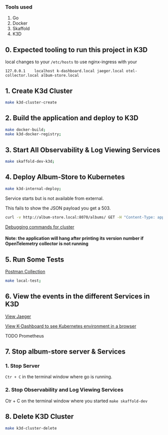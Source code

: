 ### Tools used

1. Go
2. Docker
3. Skaffold
4. K3D

## 0. Expected tooling to run this project in K3D

local changes to your `/etc/hosts` to use nginx-ingress with your  

```127.0.0.1	localhost k-dashboard.local jaeger.local otel-collector.local album-store.local```

## 1. Create K3d Cluster

```bash
make k3d-cluster-create
```

## 2. Build the application and deploy to K3D

```bash
make docker-build;
make k3d-docker-registry;
```

## 3. Start All Observability & Log Viewing Services
 
```bash
make skaffold-dev-k3d;
```

## 4. Deploy Album-Store to Kubernetes 
```bash
make k3d-internal-deploy;
```

Service starts but is not available from external.

This fails to show the JSON payload you get a 503.

```bash
curl -v http://album-store.local:8070/albums/ GET -H "Content-Type: application/json" -H "Host: http://album-store.local:8070
```

[Debugging commands for cluster](Debugging.md)

#### Note: the application will hang after printing its version number if  OpenTelemetry collector is not running

## 5. Run Some Tests

[Postman Collection](../test/Album-Store.postman_collection.json)

```bash
make local-test;
```

## 6. View the events in the different Services in K3D

[View Jaeger](http://jaeger.local:8070/search?limit=20&service=album-store)

[View K-Dashboard to see Kubernetes environment in a browser](http://k-dashboard:8070/)

TODO Prometheus 

## 7. Stop album-store server & Services  

### 1. Stop Server

`Ctr + C` in the terminal window where go is running. 

### 2. Stop Observability and Log Viewing Services

Ctr + C on the terminal window where you started `make skaffold-dev`

## 8. Delete K3D Cluster

```bash
make k3d-cluster-delete
```
